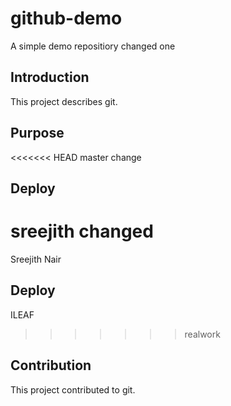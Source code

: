 # github-demo
A simple demo repositiory changed one
## Introduction
This project describes git.
## Purpose
<<<<<<< HEAD
master change
## Deploy
sreejith changed
=======
Sreejith Nair
## Deploy
ILEAF
>>>>>>> realwork
## Contribution
This project contributed to git.
